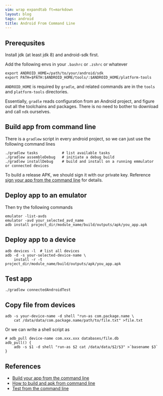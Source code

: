 ```yaml
---
vim: wrap expandtab ft=markdown
layout: blog
tags: android
title: Android From Command Line
---
```


## Prerequsites

Install jdk (at least jdk 8) and android-sdk first.

Add the following envs in your `.bashrc` or `.zshrc` or whatever

```
export ANDROID_HOME=/path/to/your/android/sdk
export PATH=$PATH:$ANDROID_HOME/tools/:$ANDROID_HOME/platform-tools
```

`ANDROID_HOME` is required by `gradle`, and related commands are in the `tools` and `platform-tools` directories.

Essentially, `gradle` reads configuration from an Android project, and figure out all the toolchains and packages. There is no need to bother to download and call `ndk` ourselves.

## Build app from command line

There is a `gradlew` script in every android project, so we can just use the following command lines

```
./gradlew tasks           # list available tasks
./gradlew assembleDebug   # initiate a debug build
./gradlew installDebug    # build and install on a running emmulator or connected devices
```

To build a release APK, we should sign it with our private key. Reference [sign your app from the command line](https://developer.android.com/studio/build/building-cmdline#sign_cmdline) for details.


## Deploy app to an emulator

Then try the following commands

```
emulator -list-avds
emulator -avd your_selected_avd_name
adb install project_dir/module_name/build/outputs/apk/you_app.apk
```

## Deploy app to a device

```
adb devices -l  # list all devices
adb -d -s your-selected-device-name \
	install -r -t project_dir/module_name/build/outputs/apk/you_app.apk
```

## Test app

```
./gradlew connectedAndroidTest
```

## Copy file from devices

```
adb -s your-device-name -d shell "run-as com.package.name \
	cat /data/data/com.package.name/path/to/file.txt" >file.txt
```

Or we can write a shell script as 

```
# adb_pull device-name com.xxx.xxx databases/file.db
adb_pull() {
	adb -s $1 -d shell "run-as $2 cat /data/data/$2/$3" >`basename $3`
}
```

## References

  * [Build your app from the command line](https://developer.android.com/studio/build/building-cmdline)
  * [How to build and apk from command line](https://medium.com/@authmane512/how-to-build-an-apk-from-command-line-without-ide-7260e1e22676)
  * [Test from the command line](https://developer.android.com/studio/test/command-line)

